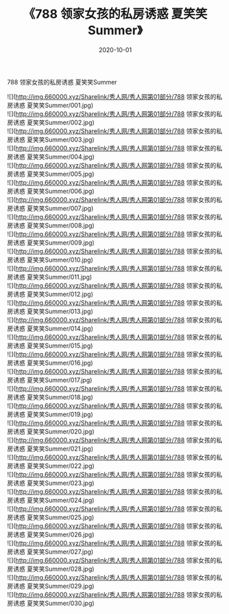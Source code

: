 ﻿---
layout: post
title:  《788 领家女孩的私房诱惑 夏笑笑Summer》
date:   2020-10-01
img: http://img.660000.xyz/Sharelink/秀人网/秀人网第01部分/788 领家女孩的私房诱惑 夏笑笑Summer/000.jpg
categories: [美女, 清纯, 唯美]
---

788 领家女孩的私房诱惑 夏笑笑Summer

  ![](http://img.660000.xyz/Sharelink/秀人网/秀人网第01部分/788 领家女孩的私房诱惑 夏笑笑Summer/001.jpg) <br> ![](http://img.660000.xyz/Sharelink/秀人网/秀人网第01部分/788 领家女孩的私房诱惑 夏笑笑Summer/002.jpg) <br> ![](http://img.660000.xyz/Sharelink/秀人网/秀人网第01部分/788 领家女孩的私房诱惑 夏笑笑Summer/003.jpg) <br> ![](http://img.660000.xyz/Sharelink/秀人网/秀人网第01部分/788 领家女孩的私房诱惑 夏笑笑Summer/004.jpg) <br> ![](http://img.660000.xyz/Sharelink/秀人网/秀人网第01部分/788 领家女孩的私房诱惑 夏笑笑Summer/005.jpg) <br> ![](http://img.660000.xyz/Sharelink/秀人网/秀人网第01部分/788 领家女孩的私房诱惑 夏笑笑Summer/006.jpg) <br> ![](http://img.660000.xyz/Sharelink/秀人网/秀人网第01部分/788 领家女孩的私房诱惑 夏笑笑Summer/007.jpg) <br> ![](http://img.660000.xyz/Sharelink/秀人网/秀人网第01部分/788 领家女孩的私房诱惑 夏笑笑Summer/008.jpg) <br> ![](http://img.660000.xyz/Sharelink/秀人网/秀人网第01部分/788 领家女孩的私房诱惑 夏笑笑Summer/009.jpg) <br> ![](http://img.660000.xyz/Sharelink/秀人网/秀人网第01部分/788 领家女孩的私房诱惑 夏笑笑Summer/010.jpg) <br> ![](http://img.660000.xyz/Sharelink/秀人网/秀人网第01部分/788 领家女孩的私房诱惑 夏笑笑Summer/011.jpg) <br> ![](http://img.660000.xyz/Sharelink/秀人网/秀人网第01部分/788 领家女孩的私房诱惑 夏笑笑Summer/012.jpg) <br> ![](http://img.660000.xyz/Sharelink/秀人网/秀人网第01部分/788 领家女孩的私房诱惑 夏笑笑Summer/013.jpg) <br> ![](http://img.660000.xyz/Sharelink/秀人网/秀人网第01部分/788 领家女孩的私房诱惑 夏笑笑Summer/014.jpg) <br> ![](http://img.660000.xyz/Sharelink/秀人网/秀人网第01部分/788 领家女孩的私房诱惑 夏笑笑Summer/015.jpg) <br> ![](http://img.660000.xyz/Sharelink/秀人网/秀人网第01部分/788 领家女孩的私房诱惑 夏笑笑Summer/016.jpg) <br> ![](http://img.660000.xyz/Sharelink/秀人网/秀人网第01部分/788 领家女孩的私房诱惑 夏笑笑Summer/017.jpg) <br> ![](http://img.660000.xyz/Sharelink/秀人网/秀人网第01部分/788 领家女孩的私房诱惑 夏笑笑Summer/018.jpg) <br> ![](http://img.660000.xyz/Sharelink/秀人网/秀人网第01部分/788 领家女孩的私房诱惑 夏笑笑Summer/019.jpg) <br> ![](http://img.660000.xyz/Sharelink/秀人网/秀人网第01部分/788 领家女孩的私房诱惑 夏笑笑Summer/020.jpg) <br> ![](http://img.660000.xyz/Sharelink/秀人网/秀人网第01部分/788 领家女孩的私房诱惑 夏笑笑Summer/021.jpg) <br> ![](http://img.660000.xyz/Sharelink/秀人网/秀人网第01部分/788 领家女孩的私房诱惑 夏笑笑Summer/022.jpg) <br> ![](http://img.660000.xyz/Sharelink/秀人网/秀人网第01部分/788 领家女孩的私房诱惑 夏笑笑Summer/023.jpg) <br> ![](http://img.660000.xyz/Sharelink/秀人网/秀人网第01部分/788 领家女孩的私房诱惑 夏笑笑Summer/024.jpg) <br> ![](http://img.660000.xyz/Sharelink/秀人网/秀人网第01部分/788 领家女孩的私房诱惑 夏笑笑Summer/025.jpg) <br> ![](http://img.660000.xyz/Sharelink/秀人网/秀人网第01部分/788 领家女孩的私房诱惑 夏笑笑Summer/026.jpg) <br> ![](http://img.660000.xyz/Sharelink/秀人网/秀人网第01部分/788 领家女孩的私房诱惑 夏笑笑Summer/027.jpg) <br> ![](http://img.660000.xyz/Sharelink/秀人网/秀人网第01部分/788 领家女孩的私房诱惑 夏笑笑Summer/028.jpg) <br> ![](http://img.660000.xyz/Sharelink/秀人网/秀人网第01部分/788 领家女孩的私房诱惑 夏笑笑Summer/029.jpg) <br> ![](http://img.660000.xyz/Sharelink/秀人网/秀人网第01部分/788 领家女孩的私房诱惑 夏笑笑Summer/030.jpg) <br>